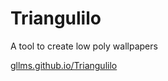 # Triangulilo
A tool to create low poly wallpapers

[gllms.github.io/Triangulilo](https://gllms.github.io/Triangulilo)